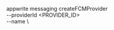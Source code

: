 appwrite messaging createFCMProvider \
        --providerId <PROVIDER_ID> \
        --name <NAME> \


